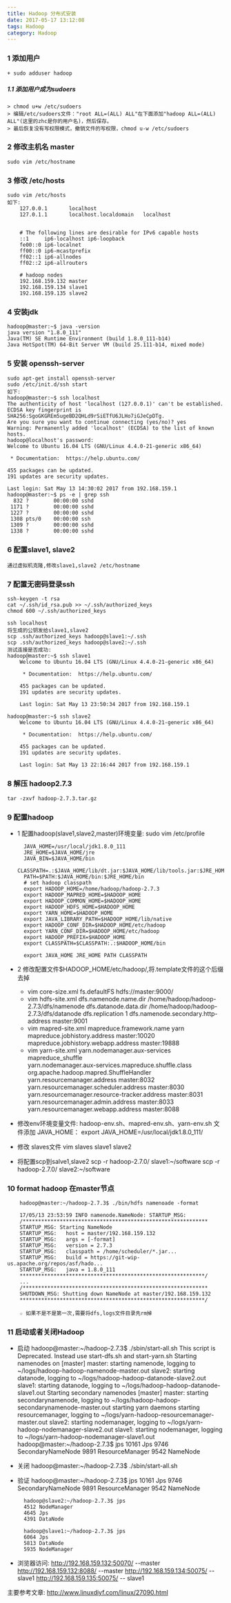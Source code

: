 ```yaml
---
title: Hadoop 分布式安装
date: 2017-05-17 13:12:08 
tags: Hadoop
category: Hadoop
---
```

### 1 添加用户 
    + sudo adduser hadoop
    
##### 1.1 添加用户成为sudoers
    > chmod u+w /etc/sudoers
    > 编辑/etc/sudoers文件："root ALL=(ALL) ALL"在下面添加"hadoop ALL=(ALL) ALL"(这里的zhc是你的用户名)，然后保存。
    > 最后恢复没有写权限模式，撤销文件的写权限，chmod u-w /etc/sudoers
    
### 2 修改主机名 master
    sudo vim /etc/hostname

### 3 修改 /etc/hosts
    sudo vim /etc/hosts
    如下:   
        127.0.0.1       localhost
        127.0.1.1       localhost.localdomain   localhost

        
        # The following lines are desirable for IPv6 capable hosts
        ::1     ip6-localhost ip6-loopback
        fe00::0 ip6-localnet
        ff00::0 ip6-mcastprefix
        ff02::1 ip6-allnodes
        ff02::2 ip6-allrouters
        
        # hadoop nodes
        192.168.159.132 master
        192.168.159.134 slave1
        192.168.159.135 slave2
### 4 安装jdk
    hadoop@master:~$ java -version
    java version "1.8.0_111"
    Java(TM) SE Runtime Environment (build 1.8.0_111-b14)
    Java HotSpot(TM) 64-Bit Server VM (build 25.111-b14, mixed mode)
### 5 安装 openssh-server
    sudo apt-get install openssh-server
    sudo /etc/init.d/ssh start
    如下: 
    hadoop@master:~$ ssh localhost
    The authenticity of host 'localhost (127.0.0.1)' can't be established.
    ECDSA key fingerprint is SHA256:SgoGKGREm5ugeBD2QHLd9rSiETfU6JLHo7iGJeCpDTg.
    Are you sure you want to continue connecting (yes/no)? yes
    Warning: Permanently added 'localhost' (ECDSA) to the list of known hosts.
    hadoop@localhost's password:
    Welcome to Ubuntu 16.04 LTS (GNU/Linux 4.4.0-21-generic x86_64)
    
     * Documentation:  https://help.ubuntu.com/
    
    455 packages can be updated.
    191 updates are security updates.
    
    Last login: Sat May 13 14:30:02 2017 from 192.168.159.1
    hadoop@master:~$ ps -e | grep ssh
      832 ?        00:00:00 sshd
     1171 ?        00:00:00 sshd
     1227 ?        00:00:00 sshd
     1308 pts/0    00:00:00 ssh
     1309 ?        00:00:00 sshd
     1338 ?        00:00:00 sshd
     
### 6 配置slave1, slave2
    通过虚拟机克隆,修改slave1,slave2 /etc/hostname
 
### 7 配置无密码登录ssh
    ssh-keygen -t rsa
    cat ~/.ssh/id_rsa.pub >> ~/.ssh/authorized_keys
    chmod 600 ~/.ssh/authorized_keys
    
    ssh localhost
    将生成的公钥发给slave1,slave2
    scp .ssh/authorized_keys hadoop@slave1:~/.ssh
    scp .ssh/authorized_keys hadoop@slave2:~/.ssh
    测试连接是否成功:
    hadoop@master:~$ ssh slave1
        Welcome to Ubuntu 16.04 LTS (GNU/Linux 4.4.0-21-generic x86_64)
        
         * Documentation:  https://help.ubuntu.com/
        
        455 packages can be updated.
        191 updates are security updates.
        
        Last login: Sat May 13 23:50:34 2017 from 192.168.159.1
    
    hadoop@master:~$ ssh slave2
        Welcome to Ubuntu 16.04 LTS (GNU/Linux 4.4.0-21-generic x86_64)
        
         * Documentation:  https://help.ubuntu.com/
        
        455 packages can be updated.
        191 updates are security updates.
        
        Last login: Sat May 13 22:16:44 2017 from 192.168.159.1

       
### 8 解压 hadoop2.7.3
    tar -zxvf hadoop-2.7.3.tar.gz
    
### 9 配置hadoop
+ 1 配置hadoop(slave1,slave2,master)环境变量: sudo vim /etc/profile 
        
        JAVA_HOME=/usr/local/jdk1.8.0_111
        JRE_HOME=$JAVA_HOME/jre
        JAVA_BIN=$JAVA_HOME/bin
        CLASSPATH=.:$JAVA_HOME/lib/dt.jar:$JAVA_HOME/lib/tools.jar:$JRE_HOME/lib
        PATH=$PATH:$JAVA_HOME/bin:$JRE_HOME/bin
        # set hadoop classpath
        export HADOOP_HOME=/home/hadoop/hadoop-2.7.3
        export HADOOP_MAPRED_HOME=$HADOOP_HOME
        export HADOOP_COMMON_HOME=$HADOOP_HOME
        export HADOOP_HDFS_HOME=$HADOOP_HOME
        export YARN_HOME=$HADOOP_HOME
        export JAVA_LIBRARY_PATH=$HADOOP_HOME/lib/native
        export HADOOP_CONF_DIR=$HADOOP_HOME/etc/hadoop
        export YARN_CONF_DIR=$HADOOP_HOME/etc/hadoop
        export HADOOP_PREFIX=$HADOOP_HOME
        export CLASSPATH=$CLASSPATH:.:$HADOOP_HOME/bin
        
        export JAVA_HOME JRE_HOME PATH CLASSPATH

+ 2 修改配置文件$HADOOP_HOME/etc/hadoop/,将.template文件的这个后缀去掉
    - vim core-size.xml
            <configuration>
                <property>
                    <name>fs.defaultFS</name>
                    <!-- master: /etc/hosts 配置的域名 master -->
                    <value>hdfs://master:9000/</value>
                </property>
            </configuration>
    - vim hdfs-site.xml
            <configuration>
                <property>
                    <name>dfs.namenode.name.dir</name>
                    <value>/home/hadoop/hadoop-2.7.3/dfs/namenode</value>
                </property>
                <property>
                    <name>dfs.datanode.data.dir</name>
                    <value>/home/hadoop/hadoop-2.7.3/dfs/datanode</value>
                </property>
                <property>
                    <name>dfs.replication</name>
                    <value>1</value>
                </property>
                <property>
                    <name>dfs.namenode.secondary.http-address</name>
                    <value>master:9001</value>
                </property>
            </configuration>
    - vim mapred-site.xml
            <configuration>
                <property>
                    <name>mapreduce.framework.name</name>
                    <value>yarn</value>
                </property>
                <property>
                    <name>mapreduce.jobhistory.address</name>
                    <value>master:10020</value>
                </property>
                <property>
                    <name>mapreduce.jobhistory.webapp.address</name>
                    <value>master:19888</value>
                </property>
            </configuration>
    - vim yarn-site.xml
            <configuration>
                <property>
                    <name>yarn.nodemanager.aux-services</name>
                    <value>mapreduce_shuffle</value>
                </property>
                <property>                                                             
                    <name>yarn.nodemanager.aux-services.mapreduce.shuffle.class</name>
                    <value>org.apache.hadoop.mapred.ShuffleHandler</value>
                </property>
                <property>
                    <name>yarn.resourcemanager.address</name>
                    <value>master:8032</value>
                </property>
                <property>
                    <name>yarn.resourcemanager.scheduler.address</name>
                    <value>master:8030</value>
                </property>
                <property>
                    <name>yarn.resourcemanager.resource-tracker.address</name>
                    <value>master:8031</value>
                </property>
                <property>
                    <name>yarn.resourcemanager.admin.address</name>
                    <value>master:8033</value>
                </property>
                <property>
                    <name>yarn.resourcemanager.webapp.address</name>
                    <value>master:8088</value>
                </property>
            </configuration>
+ 修改env环境变量文件: hadoop-env.sh、mapred-env.sh、yarn-env.sh 文件添加 JAVA_HOME：
        export JAVA_HOME=/usr/local/jdk1.8.0_111/
+ 修改 slaves文件
        vim slaves
            slave1
            slave2
+ 将配置scp到salve1,slave2
        scp -r hadoop-2.7.0/ slave1:~/software
        scp -r hadoop-2.7.0/ slave2:~/software
### 10 format hadoop 在master节点
        hadoop@master:~/hadoop-2.7.3$ ./bin/hdfs namenoade -format
        
        17/05/13 23:53:59 INFO namenode.NameNode: STARTUP_MSG:
        /************************************************************
        STARTUP_MSG: Starting NameNode
        STARTUP_MSG:   host = master/192.168.159.132
        STARTUP_MSG:   args = [-format]
        STARTUP_MSG:   version = 2.7.3
        STARTUP_MSG:   classpath = /home/scheduler/*.jar...
        STARTUP_MSG:   build = https://git-wip-us.apache.org/repos/asf/hado...
        STARTUP_MSG:   java = 1.8.0_111
        ************************************************************/
        ...
        /************************************************************
        SHUTDOWN_MSG: Shutting down NameNode at master/192.168.159.132
        ************************************************************/
        
        ☆ 如果不是不是第一次,需要将dfs,logs文件目录先rm掉

### 11 启动或者关闭Hadoop
+ 启动
        hadoop@master:~/hadoop-2.7.3$ ./sbin/start-all.sh
        This script is Deprecated. Instead use start-dfs.sh and start-yarn.sh
        Starting namenodes on [master]
        master: starting namenode, logging to ~/logs/hadoop-hadoop-namenode-master.out
        slave2: starting datanode, logging to ~/logs/hadoop-hadoop-datanode-slave2.out
        slave1: starting datanode, logging to ~/logs/hadoop-hadoop-datanode-slave1.out
        Starting secondary namenodes [master]
        master: starting secondarynamenode, logging to ~/logs/hadoop-hadoop-secondarynamenode-master.out
        starting yarn daemons
        starting resourcemanager, logging to ~/logs/yarn-hadoop-resourcemanager-master.out
        slave2: starting nodemanager, logging to ~/logs/yarn-hadoop-nodemanager-slave2.out
        slave1: starting nodemanager, logging to ~/logs/yarn-hadoop-nodemanager-slave1.out
        hadoop@master:~/hadoop-2.7.3$ jps
        10161 Jps
        9746 SecondaryNameNode
        9891 ResourceManager
        9542 NameNode
+ 关闭
        hadoop@master:~/hadoop-2.7.3$ ./sbin/start-all.sh

+ 验证 
        hadoop@master:~/hadoop-2.7.3$ jps
        10161 Jps
        9746 SecondaryNameNode
        9891 ResourceManager
        9542 NameNode
    
        hadoop@slave2:~/hadoop-2.7.3$ jps
        4512 NodeManager
        4645 Jps
        4391 DataNode

        hadoop@slave1:~/hadoop-2.7.3$ jps
        6064 Jps
        5813 DataNode
        5935 NodeManager

+ 浏览器访问:
        http://192.168.159.132:50070/ --master
        http://192.168.159.132:8088/ --master
        http://192.168.159.134:50075/  --slave1
        http://192.168.159.135:50075/  -- slave1

主要参考文章: http://www.linuxdiyf.com/linux/27090.html



